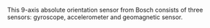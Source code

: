 <FeatureList>

<Feature title="Bosch orientation sensor" image="imu">

This 9-axis absolute orientation sensor from Bosch consists of three sensors: gyroscope, accelerometer and geomagnetic sensor.

  <FeatureLink variant="primary" title="Documentation" url="/tutorials/mkr-imu-shield/mkr-imu-shield-basics"/>
  <FeatureLink variant="secondary" title="Library" url="https://www.arduino.cc/reference/en/libraries/mkrimu/"/>

</Feature>


</FeatureList>


